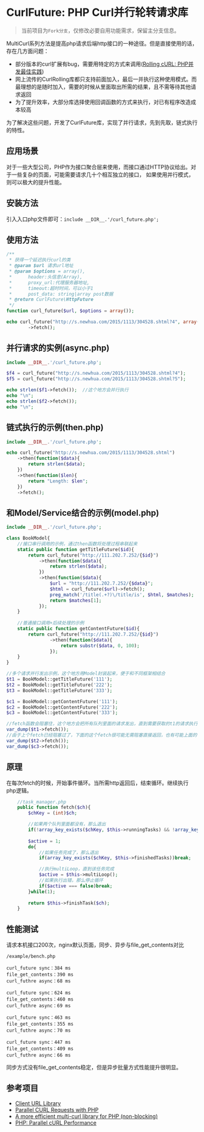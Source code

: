 # CurlFuture: PHP Curl并行轮转请求库
> 当前项目为`Fork分支`，仅修改必要自用功能需求，保留主分支信息。

MultiCurl系列方法是提高php请求后端http接口的一种途径。但是直接使用的话，存在几方面问题：

- 部分版本的curl扩展有bug，需要用特定的方式来调用([Rolling cURL: PHP并发最佳实践](http://www.searchtb.com/2012/06/rolling-curl-best-practices.html))
- 网上流传的CurlRolling库都只支持前面加入，最后一并执行这种使用模式。而最理想的是随时加入，需要的时候从里面取出所需的结果，且不需等待其他请求返回
- 为了提升效率，大部分库选择使用回调函数的方式来执行，对已有程序改造成本较高

为了解决这些问题，开发了CurlFuture库，实现了并行请求，先到先取，链式执行的特性。

## 应用场景

对于一些大型公司，PHP作为接口聚合层来使用，而接口通过HTTP协议给出。对于一些复杂的页面，可能需要请求几十个相互独立的接口，
如果使用并行模式，则可以极大的提升性能。

## 安装方法
引入入口php文件即可：`include __DIR__.'/curl_future.php';`

## 使用方法

```php
/**
 * 获得一个延迟执行curl的类
 * @param $url 请求url地址
 * @param $options = array(), 
 *		header:头信息(Array), 
 *		proxy_url:代理服务器地址, 
 *		timeout:超时时间，可以小于1
 *		post_data: string|array post数据
 * @return CurlFuture\HttpFuture
 */
function curl_future($url, $options = array());

echo curl_future("http://s.newhua.com/2015/1113/304528.shtml?4", array())
		->fetch();
```

## 并行请求的实例(async.php)

```php
include __DIR__.'/curl_future.php';

$f4 = curl_future("http://s.newhua.com/2015/1113/304528.shtml?4");
$f5 = curl_future("http://s.newhua.com/2015/1113/304528.shtml?5");

echo strlen($f1->fetch());	//这个地方会并行执行
echo "\n";
echo strlen($f2->fetch());
echo "\n";
```

## 链式执行的示例(then.php)

```php
include __DIR__.'/curl_future.php';

echo curl_future("http://s.newhua.com/2015/1113/304528.shtml")
	->then(function($data){
		return strlen($data);
	})
	->then(function($len){
		return "Length: $len";
	})
	->fetch();
```

## 和Model/Service结合的示例(model.php)

```php
include __DIR__.'/curl_future.php';

class BookModel{
	//接口串行调用的示例，通过then函数将处理过程串联起来
	static public function getTitleFuture($id){
		return curl_future("http://111.202.7.252/{$id}")
			->then(function($data){
				return strlen($data);
			})
			->then(function($data){
				$url = "http://111.202.7.252/{$data}";
				$html = curl_future($url)->fetch();
				preg_match('/title(.+?)\/title/is', $html, $matches);
				return $matches[1];
			});
	}
	
	//普通接口调用+后续处理的示例
	static public function getContentFuture($id){
		return curl_future("http://111.202.7.252/{$id}")
				->then(function($data){
					return substr($data, 0, 100);
				});
	}
}

//多个请求并行发出示例，这个地方用Model封装起来，便于和不同框架相结合
$t1 = BookModel::getTitleFuture('111');
$t2 = BookModel::getTitleFuture('222');
$t3 = BookModel::getTitleFuture('333');

$c1 = BookModel::getContentFuture('111');
$c2 = BookModel::getContentFuture('222');
$c3 = BookModel::getContentFuture('333');

//fetch函数会阻塞住，这个地方会把所有队列里面的请求发出，直到需要获取的t1的请求执行完再返回
var_dump($t1->fetch());
//由于上个fetch已经阻塞过了，下面的这个fetch很可能无需阻塞直接返回，也有可能上面的fetch没有执行完，此处阻塞住继续执行请求，直到拿到t2的数据
var_dump($t2->fetch());
var_dump($c3->fetch());
```

## 原理

在每次fetch的时候，开始事件循环。当所需http返回后，结束循环。继续执行php逻辑。
```php
	//task_manager.php
	public function fetch($ch){
		$chKey = (int)$ch;

		//如果两个队列里面都没有，那么退出
		if(!array_key_exists($chKey, $this->runningTasks) && !array_key_exists($chKey, $this->finishedTasks) )return false;
	
		$active = 1;
		do{
			//如果任务完成了，那么退出
			if(array_key_exists($chKey, $this->finishedTasks))break;

			//执行multiLoop，直到该任务完成
			$active = $this->multiLoop();
			//如果执行出错，那么停止循环
			if($active === false)break;
		}while(1);
		
		return $this->finishTask($ch);
	}
```

## 性能测试

请求本机接口200次，nginx默认页面，同步、异步与file_get_contents对比

	/example/bench.php
	
	curl_future sync：384 ms
	file_get_contents：390 ms
	curl_futhre async：68 ms
	
	curl_future sync：624 ms
	file_get_contents：460 ms
	curl_futhre async：69 ms
	
	curl_future sync：463 ms
	file_get_contents：355 ms
	curl_futhre async：70 ms
	
	curl_future sync：447 ms
	file_get_contents：409 ms
	curl_futhre async：66 ms

同步方式没有file_get_contents稳定，但是异步批量方式性能提升很明显。

## 参考项目

- [Client URL Library](http://www.php.net/manual/en/book.curl.php)
- [Parallel CURL Requests with PHP](http://blog.rob.cx/multi-curl)
- [A more efficient multi-curl library for PHP (non-blocking)](http://code.google.com/p/rolling-curl/)
- [PHP: Parallel cURL Performance](http://stackoverflow.com/questions/10485199/php-parallel-curl-performance-rollingcurl-vs-parallelcurl)